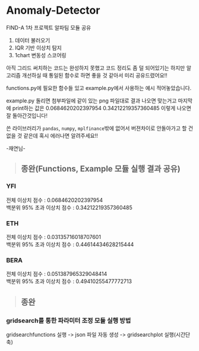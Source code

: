 # Anomaly-Detector
FIND-A 1차 프로젝트 알파팀 모듈 공유


1. 데이터 불러오기
2. IQR 기반 이상치 탐지
3. 1chart 변동성 스코어링

아직 그리드 써치하는 코드는 완성하지 못했고 코드 정리도 좀 덜 되어있기는 하지만 알고리즘 개선하실 때 통일된 함수로 하면 좋을 것 같아서 미리 공유드렸어요!!

functions.py에 필요한 함수들 있고 example.py에서 사용하는 예시 적어놓았습니다. 

example.py 돌리면 첨부파일에 같이 있는 png 파일대로 결과 나오면 맞는거고 마지막에 print하는 값은 0.0684620202397954
0.34212219357360485
이렇게 나오면 잘 돌아간것입니다!

쓴 라이브러리가 `pandas`, `numpy`, `mplfinance`밖에 없어서 버젼차이로 안돌아가고 할 건 없을 것 같은데 혹시 에러나면 알려주세요!!

-재연님-


> ## 종완(Functions, Example 모듈 실행 결과 공유)

### YFI  
전체 이상치 점수 : 0.0684620202397954  
백분위 95% 초과 이상치 점수 : 0.34212219357360485  

### ETH  
전체 이상치 점수 : 0.03135716018707601  
백분위 95% 초과 이상치 점수 : 0.44614434628215444  

### BERA  
전체 이상치 점수 : 0.051387965329048414  
백분위 95% 초과 이상치 점수 : 0.49410255477772713  

> ## 종완  
  
### gridsearch를 통한 파라미터 조정 모듈 실행 방법
gridsearchfunctions 실행 -> json 파일 자동 생성 -> gridsearchplot 실행(시간단축)
